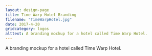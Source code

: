 ```yaml
---
layout: design-page
title: Time Warp Hotel Branding
filename: "TimeWarpHotel.jpg"
date: 2017-4-20
gridcategory: logos
alttext: A branding mockup for a hotel called Time Warp Hotel.
---
```

A branding mockup for a hotel called Time Warp Hotel.